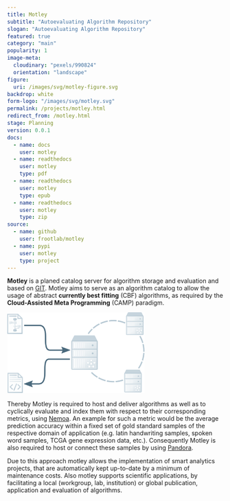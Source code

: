 ```yaml
---
title: Motley
subtitle: "Autoevaluating Algorithm Repository"
slogan: "Autoevaluating Algorithm Repository"
featured: true
category: "main"
popularity: 1
image-meta:
  cloudinary: "pexels/990824"
  orientation: "landscape"
figure:
  uri: /images/svg/motley-figure.svg
backdrop: white
form-logo: "/images/svg/motley.svg"
permalink: /projects/motley.html
redirect_from: /motley.html
stage: Planning
version: 0.0.1
docs:
  - name: docs
    user: motley
  - name: readthedocs
    user: motley
    type: pdf
  - name: readthedocs
    user: motley
    type: epub
  - name: readthedocs
    user: motley
    type: zip
source:
  - name: github
    user: frootlab/motley
  - name: pypi
    user: motley
    type: project
---
```


**Motley** is a planed catalog server for algorithm storage and evaluation and
based on [GIT](https://git-scm.com/). Motley aims to serve as an algorithm
catalog to allow the usage of abstract **currently best fitting** (CBF)
algorithms, as required by the **Cloud-Assisted Meta Programming** (CAMP)
paradigm.

<a href="/images/svg/motley-figure.svg" title="Smart Algorithm Repository">
  <img src="/images/svg/motley-figure.svg" style="width: 90%; max-width: 20rem;"
    alt="Smart Algorithm Repository">
</a>

Thereby Motley is required to host and deliver algorithms as well as to
cyclically evaluate and index them with respect to their corresponding metrics,
using [Nemoa](https://github.com/frootlab/nemoa). An example for such a metric
would be the average prediction accuracy within a fixed set of gold standard
samples of the respective domain of application (e.g. latin handwriting samples,
spoken word samples, TCGA gene expression data, etc.). Consequently Motley is
also required to host or connect these samples by using
[Pandora](https://github.com/frootlab/pandora).

Due to this approach motley allows the implementation of smart analytics
projects, that are automatically kept up-to-date by a minimum of maintenance
costs. Also motley supports scientific applications, by facilitating a local
(workgroup, lab, institution) or global publication, application and evaluation
of algorithms.

